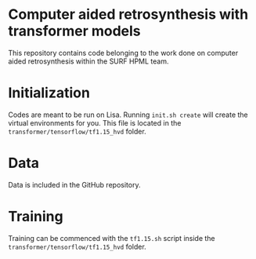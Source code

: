 # Computer aided retrosynthesis with transformer models
This repository contains code belonging to the work done on computer aided retrosynthesis within the SURF HPML team. 

# Initialization
Codes are meant to be run on Lisa. Running `init.sh create` will create the virtual environments for you. This file is located in the `transformer/tensorflow/tf1.15_hvd` folder.

# Data
Data is included in the GitHub repository.

# Training
Training can be commenced with the `tf1.15.sh` script inside the `transformer/tensorflow/tf1.15_hvd` folder.
